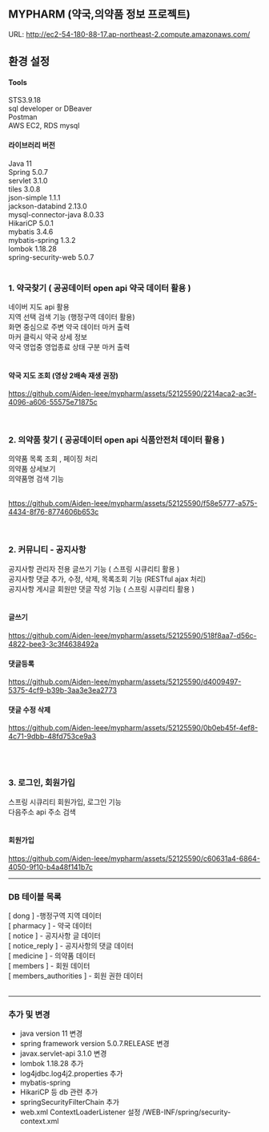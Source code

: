## MYPHARM (약국,의약품 정보 프로젝트)


URL: http://ec2-54-180-88-17.ap-northeast-2.compute.amazonaws.com/

## 환경 설정

#### Tools  <br />
STS3.9.18 <br />
sql developer or DBeaver <br />
Postman <br />
AWS EC2, RDS mysql <br />

#### 라이브러리 버전<br />
Java 11<br />
Spring 5.0.7 <br />
servlet 3.1.0  <br />
tiles 3.0.8 <br />
json-simple 1.1.1 <br />
jackson-databind 2.13.0 <br />
mysql-connector-java 8.0.33 <br />
HikariCP 5.0.1 <br />
mybatis 3.4.6 <br />
mybatis-spring 1.3.2 <br />
lombok 1.18.28 <br />
spring-security-web 5.0.7 <br /> <br />

### 1. 약국찾기 ( 공공데이터 open api 약국 데이터 활용 ) 
네이버 지도 api 활용 <br />
지역 선택 검색 기능 (행정구역 데이터 활용) <br />
화면 중심으로 주변 약국 데이터 마커 출력 <br />
마커 클릭시 약국 상세 정보  <br />
약국 영업중 영업종료 상태 구분 마커 출력   <br /> <br />


#### 약국 지도 조회 (영상 2배속 재생 권장)

https://github.com/Aiden-leee/mypharm/assets/52125590/2214aca2-ac3f-4096-a606-55575e71875c

 <br />

### 2. 의약품 찾기 ( 공공데이터 open api 식품안전처 데이터 활용 )
의약품 목록 조회 , 페이징 처리 <br>
의약품 상세보기<br>
의약품명 검색 기능 <br> <br />



https://github.com/Aiden-leee/mypharm/assets/52125590/f58e5777-a575-4434-8f76-8774606b653c

<br/>

### 2. 커뮤니티 - 공지사항
공지사항 관리자 전용 글쓰기 기능 ( 스프링 시큐리티 활용 ) <br />
공지사항 댓글 추가, 수정, 삭제, 목록조회 기능 (RESTful ajax 처리) <br />
공지사항 게시글 회원만 댓글 작성 기능 ( 스프링 시큐리티 활용 ) <br /> <br />

#### 글쓰기

https://github.com/Aiden-leee/mypharm/assets/52125590/518f8aa7-d56c-4822-bee3-3c3f4638492a

#### 댓글등록

https://github.com/Aiden-leee/mypharm/assets/52125590/d4009497-5375-4cf9-b39b-3aa3e3ea2773

#### 댓글 수정 삭제

https://github.com/Aiden-leee/mypharm/assets/52125590/0b0eb45f-4ef8-4c71-9dbb-48fd753ce9a3



<br/>
 <br />
 
### 3. 로그인, 회원가입 
스프링 시큐리티 회원가입, 로그인 기능  <br />
다음주소 api 주소 검색 <br /> <br />


#### 회원가입 


https://github.com/Aiden-leee/mypharm/assets/52125590/c60631a4-6864-4050-9f10-b4a48f141b7c



<hr /> 

### DB 테이블 목록
[ dong ] -행정구역 지역 데이터 <br />
[ pharmacy ] - 약국 데이터  <br />
[ notice ] - 공지사항 글 데이터 <br />
[ notice_reply ] - 공지사항의 댓글 데이터 <br />
[ medicine ] - 의약품 데이터 <br />
[ members ] - 회원 데이터 <br />
[ members_authorities ] - 회원 권한 데이터<br /><br />

<hr />

### 추가 및 변경  
- java version 11 변경  <br />
- spring framework version 5.0.7.RELEASE 변경 <br />
- javax.servlet-api 3.1.0 변경  <br />
- lombok 1.18.28 추가  <br />
- log4jdbc.log4j2.properties 추가 <br />
- mybatis-spring <br />
- HikariCP 등 db 관련 추가  <br />
- springSecurityFilterChain 추가  <br />
- web.xml ContextLoaderListener 설정 /WEB-INF/spring/security-context.xml <br />
